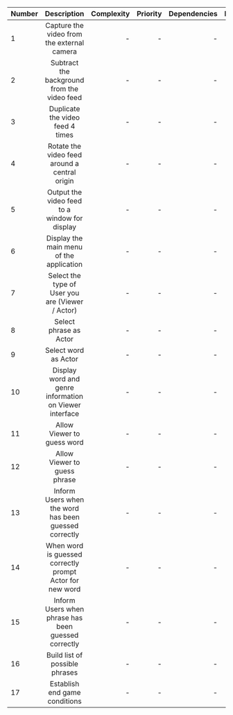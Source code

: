 | Number        | Description                                                     | Complexity  | Priority | Dependencies | Prototype |
| ------------- |:---------------------------------------------------------------:| -----------:|---------:|-------------:|----------:|
| 1             | Capture the video from the external camera                      | -           | -        | -            | [x]       |
| 2             | Subtract the background from the video feed                     | -           | -        | -            | [x]       |
| 3             | Duplicate the video feed 4 times                                | -           | -        | -            | [x]       |
| 4             | Rotate the video feed around a central origin                   | -           | -        | -            | [x]       |
| 5             | Output the video feed to a window for display                   | -           | -        | -            | [x]       |
| 6             | Display the main menu of the application                        | -           | -        | -            | []        |
| 7             | Select the type of User you are (Viewer / Actor)                | -           | -        | -            | []        |
| 8             | Select phrase as Actor                                          | -           | -        | -            | []        |
| 9             | Select word as Actor                                            | -           | -        | -            | []        |
| 10            | Display word and genre information on Viewer interface          | -           | -        | -            | []        |
| 11            | Allow Viewer to guess word                                      | -           | -        | -            | []        |
| 12            | Allow Viewer to guess phrase                                    | -           | -        | -            | []        |
| 13            | Inform Users when the word has been guessed correctly           | -           | -        | -            | []        |
| 14            | When word is guessed correctly prompt Actor for new word        | -           | -        | -            | []        |
| 15            | Inform Users when phrase has been guessed correctly             | -           | -        | -            | []        |
| 16            | Build list of possible phrases                                  | -           | -        | -            | []        |
| 17            | Establish end game conditions                                   | -           | -        | -            | []        |
